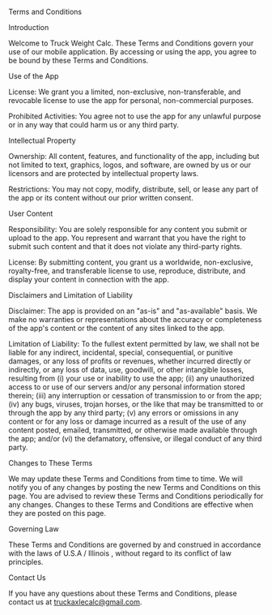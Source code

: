 Terms and Conditions

Introduction

Welcome to Truck Weight Calc. These Terms and Conditions govern your use of our mobile application. By accessing or using the app, you agree to be bound by these Terms and Conditions.

Use of the App

License: We grant you a limited, non-exclusive, non-transferable, and revocable license to use the app for personal, non-commercial purposes.

Prohibited Activities: You agree not to use the app for any unlawful purpose or in any way that could harm us or any third party.

Intellectual Property

Ownership: All content, features, and functionality of the app, including but not limited to text, graphics, logos, and software, are owned by us or our licensors and are protected by intellectual property laws.

Restrictions: You may not copy, modify, distribute, sell, or lease any part of the app or its content without our prior written consent.

User Content

Responsibility: You are solely responsible for any content you submit or upload to the app. You represent and warrant that you have the right to submit such content and that it does not violate any third-party rights.

License: By submitting content, you grant us a worldwide, non-exclusive, royalty-free, and transferable license to use, reproduce, distribute, and display your content in connection with the app.

Disclaimers and Limitation of Liability

Disclaimer: The app is provided on an "as-is" and "as-available" basis. We make no warranties or representations about the accuracy or completeness of the app's content or the content of any sites linked to the app.

Limitation of Liability: To the fullest extent permitted by law, we shall not be liable for any indirect, incidental, special, consequential, or punitive damages, or any loss of profits or revenues, whether incurred directly or indirectly, or any loss of data, use, goodwill, or other intangible losses, resulting from (i) your use or inability to use the app; (ii) any unauthorized access to or use of our servers and/or any personal information stored therein; (iii) any interruption or cessation of transmission to or from the app; (iv) any bugs, viruses, trojan horses, or the like that may be transmitted to or through the app by any third party; (v) any errors or omissions in any content or for any loss or damage incurred as a result of the use of any content posted, emailed, transmitted, or otherwise made available through the app; and/or (vi) the defamatory, offensive, or illegal conduct of any third party.

Changes to These Terms

We may update these Terms and Conditions from time to time. We will notify you of any changes by posting the new Terms and Conditions on this page. You are advised to review these Terms and Conditions periodically for any changes. Changes to these Terms and Conditions are effective when they are posted on this page.

Governing Law

These Terms and Conditions are governed by and construed in accordance with the laws of U.S.A / Illinois , without regard to its conflict of law principles.

Contact Us

If you have any questions about these Terms and Conditions, please contact us at truckaxlecalc@gmail.com.
